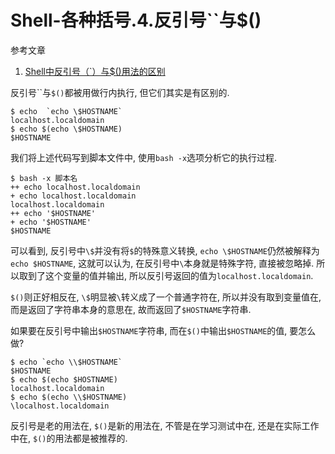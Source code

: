 # Shell-各种括号.4.反引号``与$()

参考文章

1. [Shell中反引号（`）与$()用法的区别](http://blog.csdn.net/apache0554/article/details/47055827)

反引号\`\`与`$()`都被用做行内执行, 但它们其实是有区别的.

```
$ echo  `echo \$HOSTNAME`
localhost.localdomain
$ echo $(echo \$HOSTNAME)
$HOSTNAME
```

我们将上述代码写到脚本文件中, 使用`bash -x`选项分析它的执行过程.

```
$ bash -x 脚本名
++ echo localhost.localdomain
+ echo localhost.localdomain
localhost.localdomain
++ echo '$HOSTNAME'
+ echo '$HOSTNAME'
$HOSTNAME

```

可以看到, 反引号中`\$`并没有将`$`的特殊意义转换, `echo \$HOSTNAME`仍然被解释为`echo $HOSTNAME`, 这就可以认为, 在反引号中`\`本身就是特殊字符, 直接被忽略掉. 所以取到了这个变量的值并输出, 所以反引号返回的值为`localhost.localdomain`.

`$()`则正好相反在, `\$`明显被`\`转义成了一个普通字符在, 所以并没有取到变量值在, 而是返回了字符串本身的意思在, 故而返回了`$HOSTNAME`字符串.

如果要在反引号中输出`$HOSTNAME`字符串, 而在`$()`中输出`$HOSTNAME`的值, 要怎么做?

```
$ echo `echo \\$HOSTNAME`
$HOSTNAME
$ echo $(echo $HOSTNAME)
localhost.localdomain
$ echo $(echo \\$HOSTNAME)
\localhost.localdomain
```

反引号是老的用法在, `$()`是新的用法在, 不管是在学习测试中在, 还是在实际工作中在, `$()`的用法都是被推荐的.
